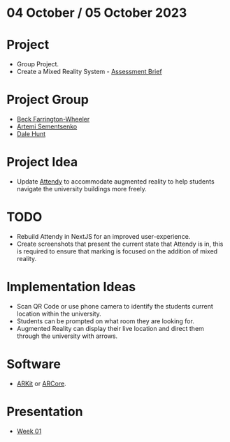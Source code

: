 # 04 October / 05 October 2023

# Project

- Group Project.
- Create a Mixed Reality System - [Assessment Brief](https://github.com/DaleHuntGB/University_VirtualRealitySystems/blob/main/Assessment.pdf)

# Project Group

- [Beck Farrington-Wheeler](https://github.com/BeckFW)
- [Artemi Sementsenko](https://github.com/artemijsem)
- [Dale Hunt](https://github.com/DaleHuntGB)

# Project Idea

- Update [Attendy](https://attendy.co.uk/) to accommodate augmented reality to help students navigate the university buildings more freely.

# TODO

- Rebuild Attendy in NextJS for an improved user-experience.
- Create screenshots that present the current state that Attendy is in, this is required to ensure that marking is focused on the addition of mixed reality.

# Implementation Ideas

- Scan QR Code or use phone camera to identify the students current location within the university.
- Students can be prompted on what room they are looking for.
- Augmented Reality can display their live location and direct them through the university with arrows.

# Software

- [ARKit](https://developer.apple.com/augmented-reality/) or [ARCore](https://developers.google.com/ar).

# Presentation

- [Week 01](https://karina-rodriguez.github.io/2023-introduction/index.html)
